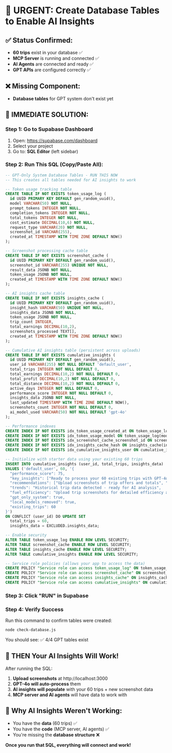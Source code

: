 # 🚨 URGENT: Create Database Tables to Enable AI Insights

## ✅ Status Confirmed:

- **60 trips** exist in your database ✅
- **MCP Server** is running and connected ✅
- **AI Agents** are connected and ready ✅
- **GPT APIs** are configured correctly ✅

## ❌ Missing Component:

- **Database tables** for GPT system don't exist yet

## 🔧 IMMEDIATE SOLUTION:

### Step 1: Go to Supabase Dashboard

1. Open: https://supabase.com/dashboard
2. Select your project
3. Go to: **SQL Editor** (left sidebar)

### Step 2: Run This SQL (Copy/Paste All):

```sql
-- GPT-Only System Database Tables - RUN THIS NOW
-- This creates all tables needed for AI insights to work

-- Token usage tracking table
CREATE TABLE IF NOT EXISTS token_usage_log (
  id UUID PRIMARY KEY DEFAULT gen_random_uuid(),
  model VARCHAR(50) NOT NULL,
  prompt_tokens INTEGER NOT NULL,
  completion_tokens INTEGER NOT NULL,
  total_tokens INTEGER NOT NULL,
  cost_estimate DECIMAL(10,6) NOT NULL,
  request_type VARCHAR(20) NOT NULL,
  screenshot_id VARCHAR(255),
  created_at TIMESTAMP WITH TIME ZONE DEFAULT NOW()
);

-- Screenshot processing cache table
CREATE TABLE IF NOT EXISTS screenshot_cache (
  id UUID PRIMARY KEY DEFAULT gen_random_uuid(),
  screenshot_id VARCHAR(255) UNIQUE NOT NULL,
  result_data JSONB NOT NULL,
  token_usage JSONB NOT NULL,
  created_at TIMESTAMP WITH TIME ZONE DEFAULT NOW()
);

-- AI insights cache table
CREATE TABLE IF NOT EXISTS insights_cache (
  id UUID PRIMARY KEY DEFAULT gen_random_uuid(),
  insight_hash VARCHAR(50) UNIQUE NOT NULL,
  insights_data JSONB NOT NULL,
  token_usage JSONB NOT NULL,
  trip_count INTEGER,
  total_earnings DECIMAL(10,2),
  screenshots_processed TEXT[],
  created_at TIMESTAMP WITH TIME ZONE DEFAULT NOW()
);

-- Cumulative AI insights table (persistent across uploads)
CREATE TABLE IF NOT EXISTS cumulative_insights (
  id UUID PRIMARY KEY DEFAULT gen_random_uuid(),
  user_id VARCHAR(255) NOT NULL DEFAULT 'default_user',
  total_trips INTEGER NOT NULL DEFAULT 0,
  total_earnings DECIMAL(10,2) NOT NULL DEFAULT 0,
  total_profit DECIMAL(10,2) NOT NULL DEFAULT 0,
  total_distance DECIMAL(10,2) NOT NULL DEFAULT 0,
  active_days INTEGER NOT NULL DEFAULT 0,
  performance_score INTEGER NOT NULL DEFAULT 0,
  insights_data JSONB NOT NULL,
  last_updated TIMESTAMP WITH TIME ZONE DEFAULT NOW(),
  screenshots_count INTEGER NOT NULL DEFAULT 0,
  ai_model_used VARCHAR(50) NOT NULL DEFAULT 'gpt-4o'
);

-- Performance indexes
CREATE INDEX IF NOT EXISTS idx_token_usage_created_at ON token_usage_log(created_at);
CREATE INDEX IF NOT EXISTS idx_token_usage_model ON token_usage_log(model);
CREATE INDEX IF NOT EXISTS idx_screenshot_cache_screenshot_id ON screenshot_cache(screenshot_id);
CREATE INDEX IF NOT EXISTS idx_insights_cache_hash ON insights_cache(insight_hash);
CREATE INDEX IF NOT EXISTS idx_cumulative_insights_user ON cumulative_insights(user_id);

-- Initialize with starter data using your existing 60 trips
INSERT INTO cumulative_insights (user_id, total_trips, insights_data)
VALUES ('default_user', 60, '{
  "performance_score": 75,
  "key_insights": ["Ready to process your 60 existing trips with GPT-4o", "AI insights will populate as screenshots are uploaded"],
  "recommendations": ["Upload screenshots of trip offers and totals", "GPT-4o will extract data automatically"],
  "trends": "Historical trip data detected - ready for AI analysis",
  "fuel_efficiency": "Upload trip screenshots for detailed efficiency analysis",
  "gpt_only_system": true,
  "local_models_removed": true,
  "existing_trips": 60
}')
ON CONFLICT (user_id) DO UPDATE SET
  total_trips = 60,
  insights_data = EXCLUDED.insights_data;

-- Enable security
ALTER TABLE token_usage_log ENABLE ROW LEVEL SECURITY;
ALTER TABLE screenshot_cache ENABLE ROW LEVEL SECURITY;
ALTER TABLE insights_cache ENABLE ROW LEVEL SECURITY;
ALTER TABLE cumulative_insights ENABLE ROW LEVEL SECURITY;

-- Service role policies (allows your app to access the data)
CREATE POLICY "Service role can access token_usage_log" ON token_usage_log FOR ALL USING (auth.role() = 'service_role');
CREATE POLICY "Service role can access screenshot_cache" ON screenshot_cache FOR ALL USING (auth.role() = 'service_role');
CREATE POLICY "Service role can access insights_cache" ON insights_cache FOR ALL USING (auth.role() = 'service_role');
CREATE POLICY "Service role can access cumulative_insights" ON cumulative_insights FOR ALL USING (auth.role() = 'service_role');
```

### Step 3: Click "RUN" in Supabase

### Step 4: Verify Success

Run this command to confirm tables were created:

```bash
node check-database.js
```

You should see: ✅ 4/4 GPT tables exist

## 🚀 THEN Your AI Insights Will Work!

After running the SQL:

1. **Upload screenshots** at http://localhost:3000
2. **GPT-4o will auto-process** them
3. **AI insights will populate** with your 60 trips + new screenshot data
4. **MCP server and AI agents** will have data to work with

## 🎯 Why AI Insights Weren't Working:

- You have the **data** (60 trips) ✅
- You have the **code** (MCP server, AI agents) ✅
- You're missing the **database structure** ❌

**Once you run that SQL, everything will connect and work!**
